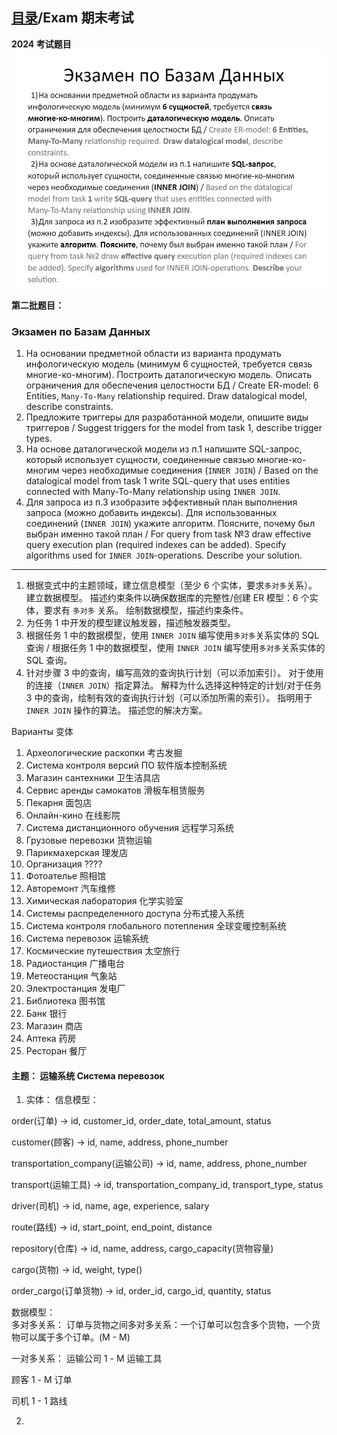 ## [目录](./readme.md)/Exam 期末考试  
**2024 考试题目**  
![](./pics/exam.jpg)  

**第二批题目：**  
### Экзамен по Базам Данных 
1. На основании предметной области из варианта продумать инфологическую модель (минимум 6 сущностей, требуется связь многие-ко-многим). Построить даталогическую модель. Описать ограничения для обеспечения целостности БД / Create ER-model: 6 Entities, `Many-To-Many` relationship required. Draw datalogical model, describe constraints.
2. Предложите триггеры для разработанной модели, опишите виды триггеров / Suggest triggers for the model from task 1, describe trigger types.
3. На основе даталогической модели из п.1 напишите SQL-запрос, который использует сущности, соединенные связью многие-ко-многим через необходимые соединения (`INNER JOIN`) / Based on the datalogical model from task 1 write SQL-query that uses entities connected with Many-To-Many relationship using `INNER JOIN`.
4. Для запроса из п.3 изобразите эффективный план выполнения запроса (можно добавить индексы). Для использованных соединений (`INNER JOIN`) укажите алгоритм. Поясните, почему был выбран именно такой план / For query from task №3 draw effective query execution plan (required indexes can be added). Specify algorithms used for `INNER JOIN`-operations. Describe your solution.

----------------------------------------  

1. 根据变式中的主题领域，建立信息模型（至少 6 个实体，要求`多对多`关系）。 建立数据模型。 描述约束条件以确保数据库的完整性/创建 ER 模型：6 个实体，要求有 `多对多` 关系。 绘制数据模型，描述约束条件。
2. 为任务 1 中开发的模型建议触发器，描述触发器类型。
3. 根据任务 1 中的数据模型，使用 `INNER JOIN` 编写使用`多对多`关系实体的 SQL 查询 / 根据任务 1 中的数据模型，使用 `INNER JOIN` 编写使用`多对多`关系实体的 SQL 查询。
4. 针对步骤 3 中的查询，编写高效的查询执行计划（可以添加索引）。 对于使用的连接（`INNER JOIN`）指定算法。 解释为什么选择这种特定的计划/对于任务 3 中的查询，绘制有效的查询执行计划（可以添加所需的索引）。 指明用于 `INNER JOIN` 操作的算法。 描述您的解决方案。

Варианты 变体
1) Археологические раскопки  考古发掘
2) Система контроля версий ПО 软件版本控制系统
3) Магазин сантехники 卫生洁具店
4) Сервис аренды самокатов 滑板车租赁服务
5) Пекарня 面包店
6) Онлайн-кино 在线影院
7) Система дистанционного обучения	远程学习系统
8) Грузовые перевозки 货物运输
9) Парикмахерская 理发店
10) Организация ????
11) Фотоателье 照相馆
12) Авторемонт 汽车维修
13) Химическая лаборатория 化学实验室 
14) Системы распределенного доступа 分布式接入系统
15) Система контроля глобального потепления 全球变暖控制系统
16) Система перевозок 运输系统
17) Космические путешествия 太空旅行
18) Радиостанция 广播电台
19) Метеостанция 气象站
20) Электростанция 发电厂
21) Библиотека 图书馆
22) Банк 银行
23) Магазин 商店
24) Аптека 药房
25) Ресторан 餐厅

#### 主题： 运输系统 Система перевозок  
1. 实体：
信息模型：

order(订单) -> id, customer_id, order_date, total_amount, status  

customer(顾客) -> id, name, address, phone_number  

transportation_company(运输公司) -> id, name, address, phone_number  

transport(运输工具) -> id, transportation_company_id, transport_type, status  

driver(司机) -> id, name, age, experience, salary  

route(路线) -> id, start_point, end_point, distance  

repository(仓库) -> id, name, address, cargo_capacity(货物容量)

cargo(货物) -> id, weight, type()

order_cargo(订单货物) -> id, order_id, cargo_id, quantity, status  

数据模型：  
多对多关系：
订单与货物之间多对多关系：一个订单可以包含多个货物，一个货物可以属于多个订单。(M - M)  

一对多关系：
运输公司 1 - M 运输工具  

顾客 1 - M 订单  

司机 1 - 1 路线  

2. 